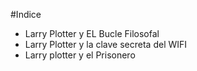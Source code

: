 
#Indice

* Larry Plotter y EL Bucle Filosofal
* Larry Plotter y la clave secreta del WIFI
* Larry plotter y el Prisonero

